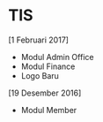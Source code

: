 # TIS

[1 Februari 2017]
+ Modul Admin Office
+ Modul Finance
+ Logo Baru

[19 Desember 2016]
+ Modul Member